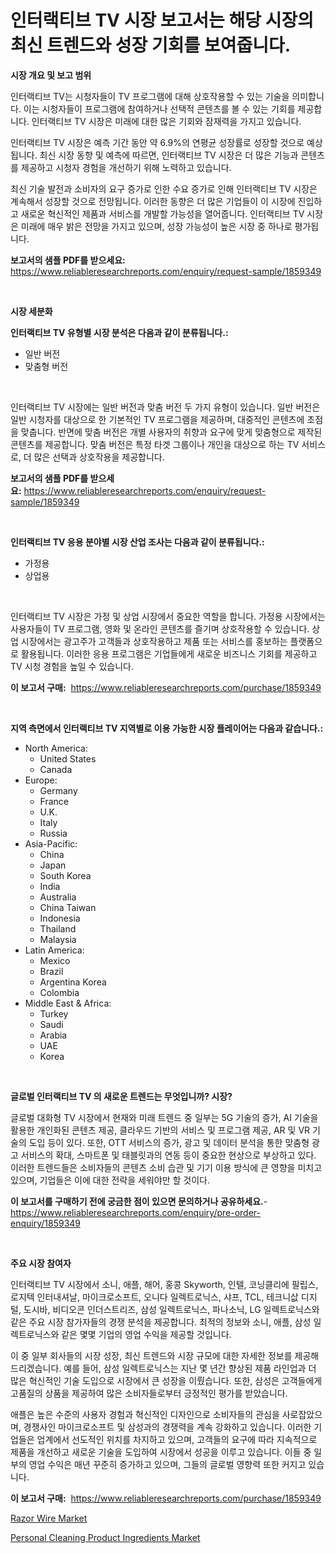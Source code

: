 <p><h1>인터랙티브 TV 시장 보고서는 해당 시장의 최신 트렌드와 성장 기회를 보여줍니다.</h1></p><p><strong>시장 개요 및 보고 범위</strong></p>
<p><p>인터랙티브 TV는 시청자들이 TV 프로그램에 대해 상호작용할 수 있는 기술을 의미합니다. 이는 시청자들이 프로그램에 참여하거나 선택적 콘텐츠를 볼 수 있는 기회를 제공합니다. 인터랙티브 TV 시장은 미래에 대한 많은 기회와 잠재력을 가지고 있습니다. </p><p>인터랙티브 TV 시장은 예측 기간 동안 약 6.9%의 연평균 성장률로 성장할 것으로 예상됩니다. 최신 시장 동향 및 예측에 따르면, 인터랙티브 TV 시장은 더 많은 기능과 콘텐츠를 제공하고 시청자 경험을 개선하기 위해 노력하고 있습니다. </p><p>최신 기술 발전과 소비자의 요구 증가로 인한 수요 증가로 인해 인터랙티브 TV 시장은 계속해서 성장할 것으로 전망됩니다. 이러한 동향은 더 많은 기업들이 이 시장에 진입하고 새로운 혁신적인 제품과 서비스를 개발할 가능성을 열어줍니다. 인터랙티브 TV 시장은 미래에 매우 밝은 전망을 가지고 있으며, 성장 가능성이 높은 시장 중 하나로 평가됩니다.</p></p>
<p><strong>보고서의 샘플 PDF를 받으세요:</strong> <a href="https://www.reliableresearchreports.com/enquiry/request-sample/1859349">https://www.reliableresearchreports.com/enquiry/request-sample/1859349</a></p>
<p>&nbsp;</p>
<p><strong>시장 세분화</strong></p>
<p><strong>인터랙티브 TV 유형별 시장 분석은 다음과 같이 분류됩니다.:</strong></p>
<p><ul><li>일반 버전</li><li>맞춤형 버전</li></ul></p>
<p>&nbsp;</p>
<p><p>인터랙티브 TV 시장에는 일반 버전과 맞춤 버전 두 가지 유형이 있습니다. 일반 버전은 일반 시청자를 대상으로 한 기본적인 TV 프로그램을 제공하며, 대중적인 콘텐츠에 초점을 맞춥니다. 반면에 맞춤 버전은 개별 사용자의 취향과 요구에 맞게 맞춤형으로 제작된 콘텐츠를 제공합니다. 맞춤 버전은 특정 타겟 그룹이나 개인을 대상으로 하는 TV 서비스로, 더 많은 선택과 상호작용을 제공합니다.</p></p>
<p><strong>보고서의 샘플 PDF를 받으세요:</strong>&nbsp;<a href="https://www.reliableresearchreports.com/enquiry/request-sample/1859349">https://www.reliableresearchreports.com/enquiry/request-sample/1859349</a></p>
<p>&nbsp;</p>
<p><strong> 인터랙티브 TV 응용 분야별 시장 산업 조사는 다음과 같이 분류됩니다.:</strong></p>
<p><ul><li>가정용</li><li>상업용</li></ul></p>
<p>&nbsp;</p>
<p><p>인터랙티브 TV 시장은 가정 및 상업 시장에서 중요한 역할을 합니다. 가정용 시장에서는 사용자들이 TV 프로그램, 영화 및 온라인 콘텐츠를 즐기며 상호작용할 수 있습니다. 상업 시장에서는 광고주가 고객들과 상호작용하고 제품 또는 서비스를 홍보하는 플랫폼으로 활용됩니다. 이러한 응용 프로그램은 기업들에게 새로운 비즈니스 기회를 제공하고 TV 시청 경험을 높일 수 있습니다.</p></p>
<p><strong>이 보고서 구매:</strong>&nbsp; <a href="https://www.reliableresearchreports.com/purchase/1859349">https://www.reliableresearchreports.com/purchase/1859349</a></p>
<p>&nbsp;</p>
<p><strong>지역 측면에서 인터랙티브 TV 지역별로 이용 가능한 시장 플레이어는 다음과 같습니다.:</strong></p>
<p><ul>
    <li>
        North America:
        <ul>
            <li>United States</li>
            <li>Canada</li>
        </ul>
    </li>
    <li>
        Europe:
        <ul>
            <li>Germany</li>
            <li>France</li>
            <li>U.K.</li>
            <li>Italy</li>
            <li>Russia</li>
        </ul>
    </li>
    <li>
        Asia-Pacific:
        <ul>
            <li>China</li>
            <li>Japan</li>
            <li>South Korea</li>
            <li>India</li>
            <li>Australia</li>
            <li>China Taiwan</li>
            <li>Indonesia</li>
            <li>Thailand</li>
            <li>Malaysia</li>
        </ul>
    </li>
    <li>
        Latin America:
        <ul>
            <li>Mexico</li>
            <li>Brazil</li>
            <li>Argentina Korea</li>
            <li>Colombia</li>
        </ul>
    </li>
    <li>
        Middle East & Africa:
        <ul>
            <li>Turkey</li>
            <li>Saudi</li>
            <li>Arabia</li>
            <li>UAE</li>
            <li>Korea</li>
        </ul>
    </li>
    </ul></p>
<p>&nbsp;</p>
<p><strong>글로벌 인터랙티브 TV 의 새로운 트렌드는 무엇입니까? 시장?</strong></p>
<p><p>글로벌 대화형 TV 시장에서 현재와 미래 트렌드 중 일부는 5G 기술의 증가, AI 기술을 활용한 개인화된 콘텐츠 제공, 클라우드 기반의 서비스 및 프로그램 제공, AR 및 VR 기술의 도입 등이 있다. 또한, OTT 서비스의 증가, 광고 및 데이터 분석을 통한 맞춤형 광고 서비스의 확대, 스마트폰 및 태블릿과의 연동 등이 중요한 현상으로 부상하고 있다. 이러한 트렌드들은 소비자들의 콘텐츠 소비 습관 및 기기 이용 방식에 큰 영향을 미치고 있으며, 기업들은 이에 대한 전략을 세워야만 할 것이다.</p></p>
<p><strong>이 보고서를 구매하기 전에 궁금한 점이 있으면 문의하거나 공유하세요.</strong>- <a href="https://www.reliableresearchreports.com/enquiry/pre-order-enquiry/1859349">https://www.reliableresearchreports.com/enquiry/pre-order-enquiry/1859349</a></p>
<p>&nbsp;</p>
<p><strong>주요 시장 참여자</strong></p>
<p><p>인터랙티브 TV 시장에서 소니, 애플, 해어, 홍콩 Skyworth, 인텔, 코닝클리에 필립스, 로지텍 인터내셔날, 마이크로소프트, 오니다 일렉트로닉스, 샤프, TCL, 테크니삾 디지털, 도시바, 비디오콘 인더스트리즈, 삼성 일렉트로닉스, 파나소닉, LG 일렉트로닉스와 같은 주요 시장 참가자들의 경쟁 분석을 제공합니다. 최적의 정보와 소니, 애플, 삼성 일렉트로닉스와 같은 몇몇 기업의 영업 수익을 제공할 것입니다. </p><p>이 중 일부 회사들의 시장 성장, 최신 트렌드와 시장 규모에 대한 자세한 정보를 제공해 드리겠습니다. 예를 들어, 삼성 일렉트로닉스는 지난 몇 년간 향상된 제품 라인업과 더 많은 혁신적인 기술 도입으로 시장에서 큰 성장을 이뤘습니다. 또한, 삼성은 고객들에게 고품질의 상품을 제공하여 많은 소비자들로부터 긍정적인 평가를 받았습니다. </p><p>애플은 높은 수준의 사용자 경험과 혁신적인 디자인으로 소비자들의 관심을 사로잡았으며, 경쟁사인 마이크로소프트 및 삼성과의 경쟁력을 계속 강화하고 있습니다. 이러한 기업들은 업계에서 선도적인 위치를 차지하고 있으며, 고객들의 요구에 따라 지속적으로 제품을 개선하고 새로운 기술을 도입하여 시장에서 성공을 이루고 있습니다. 이들 중 일부의 영업 수익은 매년 꾸준히 증가하고 있으며, 그들의 글로벌 영향력 또한 커지고 있습니다.</p></p>
<p><strong>이 보고서 구매:</strong>&nbsp;&nbsp;<a href="https://www.reliableresearchreports.com/purchase/1859349">https://www.reliableresearchreports.com/purchase/1859349</a></p>
<p><p><a href="https://github.com/Hazelklievgspy6vdcsmu106w/Market-Research-Report-List-1/blob/main/razor-wire-market.md">Razor Wire Market</a></p><p><a href="https://picayune-night-cbd.notion.site/Decoding-the-Personal-Cleaning-Product-Ingredients-Market-A-Deep-Dive-into-the-Latest-Market-Trends-cf7fb21ee8ff401fb4efd472180e8e4d">Personal Cleaning Product Ingredients Market</a></p></p>
